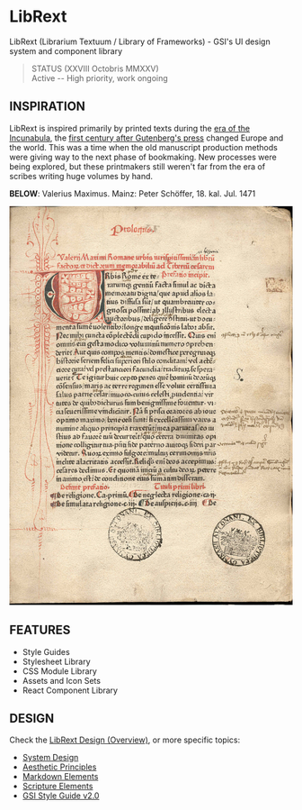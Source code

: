 # LibRext

LibRext (Librarium Textuum / Library of Frameworks) - GSI's UI design system and component library

> STATUS (XXVIII Octobris MMXXV)  
Active -- High priority, work ongoing

## INSPIRATION

LibRext is inspired primarily by printed texts during the [era of the Incunabula](https://en.wikipedia.org/wiki/Incunable), the [first century after Gutenberg's press](https://www.britannica.com/topic/incunabula) changed Europe and the world. This was a time when the old manuscript production methods were giving way to the next phase of bookmaking. New processes were being explored, but these printmakers still weren't far from the era of scribes writing huge volumes by hand.

**BELOW**: Valerius Maximus. Mainz: Peter Schöffer, 18. kal. Jul. 1471

![Valerius Maximus. Mainz: Peter Schöffer, 18. kal. Jul. 1471](./docs/img/Inkunabel.ValMax.001.jpg "Valerius Maximus. Mainz: Peter Schöffer, 18. kal. Jul. 1471")

## FEATURES

- Style Guides
- Stylesheet Library
- CSS Module Library
- Assets and Icon Sets
- React Component Library

## DESIGN

Check the [LibRext Design (Overview)](./docs/design/README.md), or more specific topics:

- [System Design](./docs/design/system-design.md)
- [Aesthetic Principles](./docs/design/aesthetic-principles.md)
- [Markdown Elements](./docs/design/markdown-elements.md)
- [Scripture Elements](./docs/design/scripture-elements.md)
- [GSI Style Guide v2.0](./docs/design/gsi-style-guide.md)
